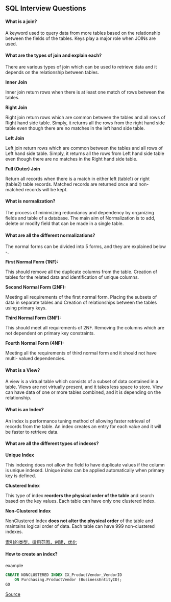 ## SQL Interview Questions

#### What is a join?  
A keyword used to query data from more tables based on the relationship between
the fields of the tables. Keys play a major role when JOINs are used.

#### What are the types of join and explain each?
There are various types of join which can be used to retrieve data and it
depends on the relationship between tables.

**Inner Join**

Inner join return rows when there is at least one match of rows between the tables.

**Right Join**

Right join return rows which are common between the tables and all rows of Right
hand side table. Simply, it returns all the rows from the right hand side table
even though there are no matches in the left hand side table.

**Left Join**

Left join return rows which are common between the tables and all rows of Left
hand side table. Simply, it returns all the rows from Left hand side table even
though there are no matches in the Right hand side table.

**Full (Outer) Join**

Return all records when there is a match in either
left (table1) or right (table2) table records.
Matched records are returned once and non-matched records will be kept.

#### What is normalization?
The process of minimizing redundancy and dependency by organizing fields and
table of a database. The main aim of Normalization is to add, delete or modify
field that can be made in a single table.

#### What are all the different normalizations?
The normal forms can be divided into 5 forms, and they are explained below -.

**First Normal Form (1NF):**

This should remove all the duplicate columns from the table. Creation of tables for the related data and identification of unique columns.

**Second Normal Form (2NF):**

Meeting all requirements of the first normal form. Placing the subsets of data in separate tables and Creation of relationships between the tables using primary keys.

**Third Normal Form (3NF):**

This should meet all requirements of 2NF. Removing the columns which are not dependent on primary key constraints.

**Fourth Normal Form (4NF):**

Meeting all the requirements of third normal form and it should not have multi- valued dependencies.

#### What is a View?
A view is a virtual table which consists of a subset of data contained in a table.
Views are not virtually present, and it takes less space to store.
View can have data of one or more tables combined, and it is depending on the relationship.

#### What is an Index?
An index is performance tuning method of allowing faster retrieval of
records from the table. An index creates an entry for each value
and it will be faster to retrieve data.

#### What are all the different types of indexes?
**Unique Index**

This indexing does not allow the field to have duplicate values if
the column is unique indexed. Unique index can be applied automatically
when primary key is defined.

**Clustered Index**

This type of index **reorders the physical order of the table** and search based
on the key values. Each table can have only one clustered index.

**Non-Clustered Index**

NonClustered Index **does not alter the physical order** of the table
and maintains logical order of data. Each table can have 999 non-clustered indexes.

[索引的类型，适用范围，创建，优化](https://www.cnblogs.com/AK2012/archive/2013/01/04/2844283.html)

#### How to create an index?
example
```sql
CREATE NONCLUSTERED INDEX IX_ProductVendor_VendorID   
    ON Purchasing.ProductVendor (BusinessEntityID);   
GO  
```
[Source](https://docs.microsoft.com/en-us/sql/relational-databases/indexes/create-nonclustered-indexes?view=sql-server-2017)

